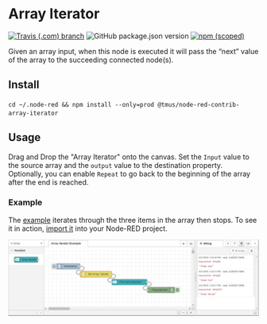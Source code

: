 # Array Iterator

[![Travis (.com) branch](https://img.shields.io/travis/com/tmobile/node-red-contrib-array-iterator/main?style=flat-square)](https://travis-ci.com/tmobile/node-red-contrib-array-iterator) ![GitHub package.json version](https://img.shields.io/github/package-json/v/tmobile/node-red-contrib-array-iterator?style=flat-square) [![npm (scoped)](https://img.shields.io/npm/v/@tmus/node-red-contrib-array-iterator?style=flat-square)](https://www.npmjs.com/package/@tmus/node-red-contrib-array-iterator)

Given an array input, when this node is executed it will pass the “next” value
of the array to the succeeding connected node(s).

## Install

`cd ~/.node-red && npm install --only=prod @tmus/node-red-contrib-array-iterator`

## Usage

Drag and Drop the "Array Iterator" onto the canvas. Set the `Input` value to the
source array and the `output` value to the destination property. Optionally, you
can enable `Repeat` to go back to the beginning of the array after the end is
reached.

### Example

The [example](./example-flow.json) iterates through the three items in the array
then stops. To see it in action, [import
it](https://nodered.org/docs/user-guide/editor/workspace/import-export) into
your Node-RED project.

![Example of Array Iterator](./example-flow.png)
